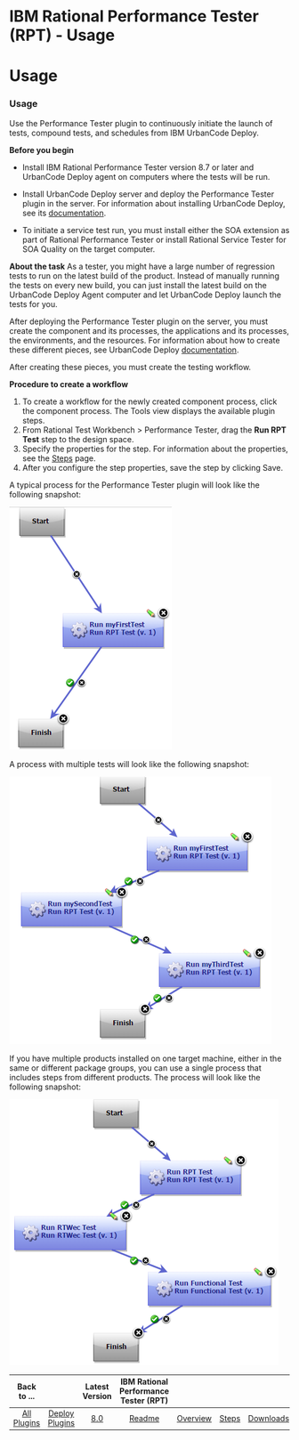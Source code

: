 
IBM Rational Performance Tester (RPT) - Usage
=============================================

# Usage



### Usage




 


Use the Performance Tester plugin to continuously initiate the launch of tests, compound tests, and schedules from IBM UrbanCode Deploy.


**Before you begin**


* Install IBM Rational Performance Tester version 8.7 or later and UrbanCode Deploy agent on computers where the tests will be run.
* Install UrbanCode Deploy server and deploy the Performance Tester plugin in the server.
For information about installing UrbanCode Deploy, see its [documentation](http://www.ibm.com/support/knowledgecenter/SS4GSP/ucd_welcome.html).

* To initiate a service test run, you must install either the SOA extension as part of Rational Performance Tester or install Rational Service Tester for SOA Quality on the target computer.


**About the task** As a tester, you might have a large number of regression tests to run on the latest build of the product. Instead of manually running the tests on every new build, you can just install the latest build on the UrbanCode Deploy Agent computer and let UrbanCode Deploy launch the tests for you.


After deploying the Performance Tester plugin on the server, you must create the component and its processes, the applications and its processes, the environments, and the resources. For information about how to create these different pieces, see UrbanCode Deploy [documentation](http://www.ibm.com/support/knowledgecenter/SS4GSP/ucd_welcome.html).


After creating these pieces, you must create the testing workflow.


**Procedure to create a workflow**


1. To create a workflow for the newly created component process, click the component process. The Tools view displays the available plugin steps.
2. From Rational Test Workbench > Performance Tester, drag the **Run RPT Test** step to the design space.
3. Specify the properties for the step. For information about the properties, see the [Steps](https://www.urbancode.com/plugindoc/steps-2/) page.
4. After you configure the step properties, save the step by clicking Save.


A typical process for the Performance Tester plugin will look like the following snapshot:


[![rpt-ucd](rpt-ucd.png)](rpt-ucd.png)


A process with multiple tests will look like the following snapshot:


[![rpt-multitest](rpt-multitest.png)](rpt-multitest.png)


If you have multiple products installed on one target machine, either in the same or different package groups, you can use a single process that includes steps from different products. The process will look like the following snapshot:


[![rpt-multiprodtest](rpt-multiprodtest.png)](rpt-multiprodtest.png)




|Back to ...||Latest Version|IBM Rational Performance Tester (RPT) ||||
| :---: | :---: | :---: | :---: | :---: | :---: | :---: |
|[All Plugins](../../index.md)|[Deploy Plugins](../README.md)|[8.0](https://raw.githubusercontent.com/UrbanCode/IBM-UCD-PLUGINS/main/files/RPT-UCD/RPT-UCD-8.0.zip)|[Readme](README.md)|[Overview](overview.md)|[Steps](steps.md)|[Downloads](downloads.md)|
